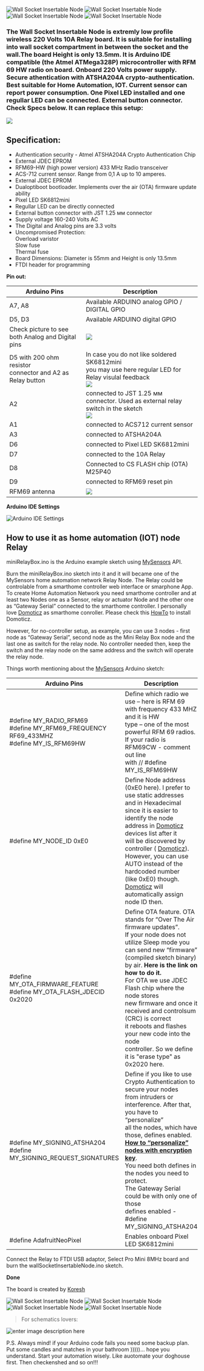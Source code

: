 

![Wall Socket Insertable Node](https://github.com/EasySensors/WallSocketInsertableNode/blob/master/pics/WallSocketInsertableNode1.jpg) ![Wall Socket Insertable Node](https://github.com/EasySensors/WallSocketInsertableNode/blob/master/pics/WallSocketInsertableNode5.jpg) ![Wall Socket Insertable Node](https://github.com/EasySensors/WallSocketInsertableNode/blob/master/pics/WallSocketInsertableNode2.jpg)
![Wall Socket Insertable Node](https://github.com/EasySensors/WallSocketInsertableNode/blob/master/pics/WallSocketInsertableNode3.jpg)


### The Wall Socket Insertable Node  is extremly low profile wireless 220 Volts 10A Relay board. It is suitable for installing into wall socket compartment in between the socket and the wall.The board Height is  only 13.5mm. It is Arduino IDE compatible (the Atmel ATMega328P) microcontroller with RFM 69 HW radio on board.  Onboard 220 Volts power supply. Secure athentication with ATSHA204A crypto-authentication. Best suitable for Home Automation, IOT. Current sensor can report power consumption. One Pixel LED installed and one regullar LED can be connected. External button connector. Check Specs below. It can replace this setup:
![](https://github.com/EasySensors/WallSocketInsertableNode/blob/master/pics/replacee.jpg?raw=true)

## Specification: ##
 - Authentication security - Atmel ATSHA204A Crypto Authentication Chip
 - External JDEC EPROM
 - RFM69-HW (high power version) 433 MHz Radio transceiver
 - ACS-712 current sensor. Range from 0,1 A up to 10 amperes.
 - External JDEC EPROM
 - Dualoptiboot bootloader. Implements over the air (OTA) firmware update ability
 - Pixel LED SK6812mini
 - Regullar LED can be directly connected
 - External button connector with JST 1.25 мм connector
 - Supply voltage 160-240 Volts AC
 - The Digital and Analog pins are 3.3 volts
 - Uncompromised Protection:<br>
	Overload varistor<br>
	Slow fuse<br>
	Thermal fuse<br>
 - Board Dimensions: Diameter is 55mm and Height is only 13.5mm
 - FTDI  header for programming


**Pin out:** 


Arduino Pins|	Description
------------|--------------
A7, A8 |	Available ARDUINO analog GPIO / DIGITAL GPIO 
D5, D3 |	Available ARDUINO digital GPIO 
Check picture to see both Analog and Digital pins | ![](https://github.com/EasySensors/WallSocketInsertableNode/blob/master/pics/PinsShrt.jpg?raw=true)
D5 with 200 ohm resistor <br>connector and A2 as Relay button | In case you do not like soldered SK6812mini <br> you may use here regular LED for Relay visulal feedback <br> ![](https://github.com/EasySensors/WallSocketInsertableNode/blob/master/pics/LEDregularTop.jpg?raw=true)
A2 |	connected to JST  1.25 мм connector. Used as external relay switch in the sketch <br> ![](https://github.com/EasySensors/WallSocketInsertableNode/blob/master/pics/Button.jpg?raw=true)
A1 |	connected to ACS712 current sensor
A3 |	connected to  ATSHA204A
D6 |	connected to Pixel LED SK6812mini
D7 |	connected to the 10A Relay
D8 |	Connected to CS FLASH chip (OTA) M25P40
D9 |	connected to RFM69 reset pin
RFM69 antenna |	 ![](https://github.com/EasySensors/WallSocketInsertableNode/blob/master/pics/Antn.jpg?raw=true)


**Arduino IDE Settings**

![Arduino IDE Settings](https://github.com/EasySensors/ButtonSizeNode/blob/master/pics/IDEsettings.jpg?raw=true)



How to use it as home automation (IOT) node Relay
------------------------------------------------------


miniRelayBox.ino is the Arduino example sketch using [MySensors](https://www.mysensors.org/) API. 

Burn the miniRelayBox.ino sketch into it and it will became  one of the MySensors home automation network Relay Node. The Relay could be controlable from a smarthome controller web interface or smarphone App. 
To create Home Automation Network you need smarthome controller and at least two Nodes one as a Sensor, relay or actuator Node and the other one as “Gateway Serial” connected to the smarthome controller. I personally love [Domoticz](https://domoticz.com/) as smarthome conroller. Please check this [HowTo](https://github.com/EasySensors/ButtonSizeNode/blob/master/DomoticzInstallMySensors.md) to install Domoticz.

However, for no-controller setup, as example, you can use 3 nodes - first node as “Gateway Serial”, second node as the Mini Relay Box node and the last one as switch for the relay node. No controller needed then, keep the switch and the relay node on the same address and the switch will operate the relay node.

Things worth mentioning about the  [MySensors](https://www.mysensors.org/) Arduino sketch: 


Arduino Pins|	Description
------------|--------------
#define MY_RADIO_RFM69<br>#define MY_RFM69_FREQUENCY   RF69_433MHZ<br>#define MY_IS_RFM69HW|	Define which radio we use – here is RFM 69<br>with frequency 433 MHZ and it is HW<br>type – one of the most powerful RFM 69 radios.<br>If your radio is RFM69CW - comment out line<br>with // #define MY_IS_RFM69HW 
#define MY_NODE_ID 0xE0 | Define Node address (0xE0 here). I prefer to use static addresses<br> and in Hexadecimal since it is easier to identify the node<br> address in  [Domoticz](https://domoticz.com/) devices list after it<br> will be discovered by controller ( [Domoticz](https://domoticz.com/)).<br> However, you can use AUTO instead of the hardcoded number<br> (like 0xE0) though.  [Domoticz](https://domoticz.com/) will automatically assign node ID then.
#define MY_OTA_FIRMWARE_FEATURE<br>#define MY_OTA_FLASH_JDECID 0x2020 | Define OTA feature. OTA stands for “Over The Air firmware updates”.<br> If your node does not utilize Sleep mode you can send new “firmware”<br> (compiled sketch binary) by air. **Here is the link on how to do it.** <br>For OTA we use JDEC Flash chip where the node stores<br> new firmware and once it received and controlsum (CRC) is correct<br>  it reboots and flashes your new code into the node<br> controller. So we define it is "erase type" as 0x2020 here. 
#define MY_SIGNING_ATSHA204 <br>#define  MY_SIGNING_REQUEST_SIGNATURES | Define if you like to use Crypto Authentication to secure your nodes<br> from intruders or interference. After that, you have to “personalize”<br> all the nodes, which have those, defines enabled.<br> [**How to “personalize” nodes with encryption key**](https://github.com/EasySensors/ButtonSizeNode/blob/master/SecurityPersonalizationHowTo.md).<br> You need both defines in the nodes you need to protect.<br> The Gateway Serial could be with only one of those<br> defines enabled - #define MY_SIGNING_ATSHA204
#define AdafruitNeoPixel | Enables onboard Pixel LED SK6812mini

Connect the Relay to FTDI USB adaptor, Select Pro Mini 8MHz board and burn the wallSocketInsertableNode.ino sketch.

**Done**


The board is created by  [Koresh](https://www.openhardware.io/user/143/projects/Koresh)

![Wall Socket Insertable Node](https://github.com/EasySensors/WallSocketInsertableNode/blob/master/pics/s1.jpg) ![Wall Socket Insertable Node](https://github.com/EasySensors/WallSocketInsertableNode/blob/master/pics/s5.jpg) ![Wall Socket Insertable Node](https://github.com/EasySensors/WallSocketInsertableNode/blob/master/pics/s2.jpg)
![Wall Socket Insertable Node](https://github.com/EasySensors/WallSocketInsertableNode/blob/master/pics/s3.jpg)

>For schematics lovers:

![enter image description here](https://github.com/EasySensors/MiniRelayBox/blob/master/pics/schematic.jpg?raw=true)


P.S.
Always mind! if your Arduino code fails you need some backup plan. Put some candles and matches in your bathroom )))))... hope you understand.  Start your automation wisely. Like auotomate your doghouse first. Then checkenshed and so on!!!
